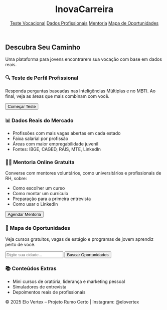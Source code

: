 <!DOCTYPE html><html lang="pt-br">
<head>
  <meta charset="UTF-8">
  <meta name="viewport" content="width=device-width, initial-scale=1.0">
  <title>Elo Vertex</title>
  <link href="https://cdn.jsdelivr.net/npm/tailwindcss@2.2.19/dist/tailwind.min.css" rel="stylesheet">
</head>
<body class="bg-gray-100 text-gray-900">
  <header class="bg-blue-800 text-white p-4 shadow-md">
    <div class="container mx-auto flex justify-between items-center">
      <h1 class="text-2xl font-bold">InovaCarreira</h1>
      <nav>
        <a href="#teste" class="ml-4 hover:underline">Teste Vocacional</a>
        <a href="#dados" class="ml-4 hover:underline">Dados Profissionais</a>
        <a href="#mentoria" class="ml-4 hover:underline">Mentoria</a>
        <a href="#mapa" class="ml-4 hover:underline">Mapa de Oportunidades</a>
      </nav>
    </div>
  </header>  <main class="container mx-auto p-6">
    <section class="text-center mb-10">
      <h2 class="text-3xl font-semibold mb-2">Descubra Seu Caminho</h2>
      <p class="text-lg text-gray-700">Uma plataforma para jovens encontrarem sua vocação com base em dados reais.</p>
    </section><!-- Teste de Perfil -->
<section id="teste" class="bg-white rounded-xl shadow-md p-6 mb-10">
  <h3 class="text-xl font-bold mb-4">🔍 Teste de Perfil Profissional</h3>
  <p class="mb-4">Responda perguntas baseadas nas Inteligências Múltiplas e no MBTI. Ao final, veja as áreas que mais combinam com você.</p>
  <button class="bg-blue-700 text-white px-4 py-2 rounded hover:bg-blue-900">Começar Teste</button>
</section>

<!-- Dados Estatísticos -->
<section id="dados" class="bg-white rounded-xl shadow-md p-6 mb-10">
  <h3 class="text-xl font-bold mb-4">📊 Dados Reais do Mercado</h3>
  <ul class="list-disc ml-6 text-gray-700">
    <li>Profissões com mais vagas abertas em cada estado</li>
    <li>Faixa salarial por profissão</li>
    <li>Áreas com maior empregabilidade juvenil</li>
    <li>Fontes: IBGE, CAGED, RAIS, MTE, LinkedIn</li>
  </ul>
</section>

<!-- Mentoria -->
<section id="mentoria" class="bg-white rounded-xl shadow-md p-6 mb-10">
  <h3 class="text-xl font-bold mb-4">🧑‍🏫 Mentoria Online Gratuita</h3>
  <p class="mb-4">Converse com mentores voluntários, como universitários e profissionais de RH, sobre:</p>
  <ul class="list-disc ml-6 text-gray-700">
    <li>Como escolher um curso</li>
    <li>Como montar um currículo</li>
    <li>Preparação para a primeira entrevista</li>
    <li>Como usar o LinkedIn</li>
  </ul>
  <button class="mt-4 bg-green-600 text-white px-4 py-2 rounded hover:bg-green-800">Agendar Mentoria</button>
</section>

<!-- Mapa de Oportunidades -->
<section id="mapa" class="bg-white rounded-xl shadow-md p-6 mb-10">
  <h3 class="text-xl font-bold mb-4">💼 Mapa de Oportunidades</h3>
  <p class="mb-4">Veja cursos gratuitos, vagas de estágio e programas de jovem aprendiz perto de você.</p>
  <input type="text" placeholder="Digite sua cidade..." class="border px-4 py-2 rounded w-full mb-4">
  <button class="bg-purple-700 text-white px-4 py-2 rounded hover:bg-purple-900">Buscar Oportunidades</button>
</section>

<!-- Extra -->
<section class="bg-white rounded-xl shadow-md p-6">
  <h3 class="text-xl font-bold mb-4">📚 Conteúdos Extras</h3>
  <ul class="list-disc ml-6 text-gray-700">
    <li>Mini cursos de oratória, liderança e marketing pessoal</li>
    <li>Simuladores de entrevista</li>
    <li>Depoimentos reais de profissionais</li>
  </ul>
</section>

  </main>  <footer class="bg-gray-800 text-white text-center p-4 mt-10">
    <p>© 2025 Elo Vertex – Projeto Rumo Certo | Instagram: @elovertex</p>
  </footer>
</body>
</html>
